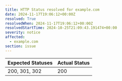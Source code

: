 ```yaml
---
title: HTTP Status resolved for example.com
date: 2024-11-17T19:06:12+00:00Z
resolved: True
resolvedWhen: 2024-11-17T19:06:12+00:00Z
resolvedStartTime: 2024-10-25T21:09:43.191474+00:00
severity: notice
affected:
  - example.com
section: issue
---
```


| Expected Statuses | Actual Status  |
|-------------------|----------------|
| 200, 301, 302 | 200 |
